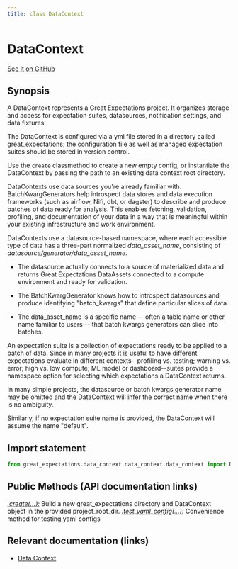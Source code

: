 ```yaml
---
title: class DataContext
---
```

# DataContext
[See it on GitHub](https://github.com/great-expectations/great_expectations/blob/develop/great_expectations/data_context/data_context/data_context.py)

## Synopsis

A DataContext represents a Great Expectations project. It organizes storage and access for
expectation suites, datasources, notification settings, and data fixtures.

The DataContext is configured via a yml file stored in a directory called great_expectations; the configuration file
as well as managed expectation suites should be stored in version control.

Use the `create` classmethod to create a new empty config, or instantiate the DataContext
by passing the path to an existing data context root directory.

DataContexts use data sources you're already familiar with. BatchKwargGenerators help introspect data stores and data execution
frameworks (such as airflow, Nifi, dbt, or dagster) to describe and produce batches of data ready for analysis. This
enables fetching, validation, profiling, and documentation of your data in a way that is meaningful within your
existing infrastructure and work environment.

DataContexts use a datasource-based namespace, where each accessible type of data has a three-part
normalized *data_asset_name*, consisting of *datasource/generator/data_asset_name*.

- The datasource actually connects to a source of materialized data and returns Great Expectations DataAssets connected to a compute environment and ready for validation.

- The BatchKwargGenerator knows how to introspect datasources and produce identifying "batch_kwargs" that define particular slices of data.

- The data_asset_name is a specific name -- often a table name or other name familiar to users -- that batch kwargs generators can slice into batches.

An expectation suite is a collection of expectations ready to be applied to a batch of data. Since
in many projects it is useful to have different expectations evaluate in different contexts--profiling
vs. testing; warning vs. error; high vs. low compute; ML model or dashboard--suites provide a namespace
option for selecting which expectations a DataContext returns.

In many simple projects, the datasource or batch kwargs generator name may be omitted and the DataContext will infer
the correct name when there is no ambiguity.

Similarly, if no expectation suite name is provided, the DataContext will assume the name "default".


## Import statement

```python
from great_expectations.data_context.data_context.data_context import DataContext
```


## Public Methods (API documentation links)

*[.create(...):](/docs/api_docs/methods/great_expectations-data_context-data_context-data_context-DataContext-create)* Build a new great_expectations directory and DataContext object in the provided project_root_dir.
*[.test_yaml_config(...):](/docs/api_docs/methods/great_expectations-data_context-data_context-data_context-DataContext-test_yaml_config)* Convenience method for testing yaml configs

## Relevant documentation (links)

- [Data Context](/docs/terms/data_context)